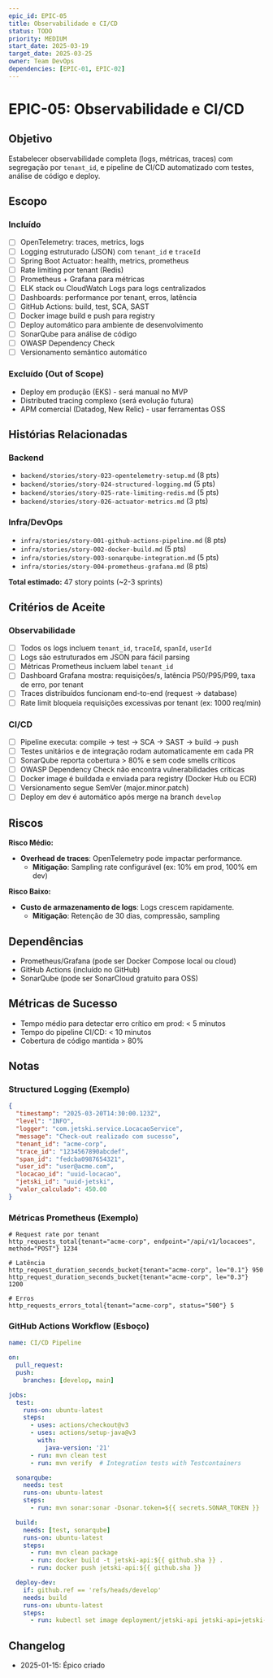 ```yaml
---
epic_id: EPIC-05
title: Observabilidade e CI/CD
status: TODO
priority: MEDIUM
start_date: 2025-03-19
target_date: 2025-03-25
owner: Team DevOps
dependencies: [EPIC-01, EPIC-02]
---
```


# EPIC-05: Observabilidade e CI/CD

## Objetivo

Estabelecer observabilidade completa (logs, métricas, traces) com segregação por `tenant_id`, e pipeline de CI/CD automatizado com testes, análise de código e deploy.

## Escopo

### Incluído
- [ ] OpenTelemetry: traces, metrics, logs
- [ ] Logging estruturado (JSON) com `tenant_id` e `traceId`
- [ ] Spring Boot Actuator: health, metrics, prometheus
- [ ] Rate limiting por tenant (Redis)
- [ ] Prometheus + Grafana para métricas
- [ ] ELK stack ou CloudWatch Logs para logs centralizados
- [ ] Dashboards: performance por tenant, erros, latência
- [ ] GitHub Actions: build, test, SCA, SAST
- [ ] Docker image build e push para registry
- [ ] Deploy automático para ambiente de desenvolvimento
- [ ] SonarQube para análise de código
- [ ] OWASP Dependency Check
- [ ] Versionamento semântico automático

### Excluído (Out of Scope)
- Deploy em produção (EKS) - será manual no MVP
- Distributed tracing complexo (será evolução futura)
- APM comercial (Datadog, New Relic) - usar ferramentas OSS

## Histórias Relacionadas

### Backend
- `backend/stories/story-023-opentelemetry-setup.md` (8 pts)
- `backend/stories/story-024-structured-logging.md` (5 pts)
- `backend/stories/story-025-rate-limiting-redis.md` (5 pts)
- `backend/stories/story-026-actuator-metrics.md` (3 pts)

### Infra/DevOps
- `infra/stories/story-001-github-actions-pipeline.md` (8 pts)
- `infra/stories/story-002-docker-build.md` (5 pts)
- `infra/stories/story-003-sonarqube-integration.md` (5 pts)
- `infra/stories/story-004-prometheus-grafana.md` (8 pts)

**Total estimado:** 47 story points (~2-3 sprints)

## Critérios de Aceite

### Observabilidade
- [ ] Todos os logs incluem `tenant_id`, `traceId`, `spanId`, `userId`
- [ ] Logs são estruturados em JSON para fácil parsing
- [ ] Métricas Prometheus incluem label `tenant_id`
- [ ] Dashboard Grafana mostra: requisições/s, latência P50/P95/P99, taxa de erro, por tenant
- [ ] Traces distribuídos funcionam end-to-end (request → database)
- [ ] Rate limit bloqueia requisições excessivas por tenant (ex: 1000 req/min)

### CI/CD
- [ ] Pipeline executa: compile → test → SCA → SAST → build → push
- [ ] Testes unitários e de integração rodam automaticamente em cada PR
- [ ] SonarQube reporta cobertura > 80% e sem code smells críticos
- [ ] OWASP Dependency Check não encontra vulnerabilidades críticas
- [ ] Docker image é buildada e enviada para registry (Docker Hub ou ECR)
- [ ] Versionamento segue SemVer (major.minor.patch)
- [ ] Deploy em dev é automático após merge na branch `develop`

## Riscos

**Risco Médio:**
- **Overhead de traces**: OpenTelemetry pode impactar performance.
  - **Mitigação**: Sampling rate configurável (ex: 10% em prod, 100% em dev)

**Risco Baixo:**
- **Custo de armazenamento de logs**: Logs crescem rapidamente.
  - **Mitigação**: Retenção de 30 dias, compressão, sampling

## Dependências

- Prometheus/Grafana (pode ser Docker Compose local ou cloud)
- GitHub Actions (incluído no GitHub)
- SonarQube (pode ser SonarCloud gratuito para OSS)

## Métricas de Sucesso

- Tempo médio para detectar erro crítico em prod: < 5 minutos
- Tempo do pipeline CI/CD: < 10 minutos
- Cobertura de código mantida > 80%

## Notas

### Structured Logging (Exemplo)

```json
{
  "timestamp": "2025-03-20T14:30:00.123Z",
  "level": "INFO",
  "logger": "com.jetski.service.LocacaoService",
  "message": "Check-out realizado com sucesso",
  "tenant_id": "acme-corp",
  "trace_id": "1234567890abcdef",
  "span_id": "fedcba0987654321",
  "user_id": "user@acme.com",
  "locacao_id": "uuid-locacao",
  "jetski_id": "uuid-jetski",
  "valor_calculado": 450.00
}
```

### Métricas Prometheus (Exemplo)

```
# Request rate por tenant
http_requests_total{tenant="acme-corp", endpoint="/api/v1/locacoes", method="POST"} 1234

# Latência
http_request_duration_seconds_bucket{tenant="acme-corp", le="0.1"} 950
http_request_duration_seconds_bucket{tenant="acme-corp", le="0.3"} 1200

# Erros
http_requests_errors_total{tenant="acme-corp", status="500"} 5
```

### GitHub Actions Workflow (Esboço)

```yaml
name: CI/CD Pipeline

on:
  pull_request:
  push:
    branches: [develop, main]

jobs:
  test:
    runs-on: ubuntu-latest
    steps:
      - uses: actions/checkout@v3
      - uses: actions/setup-java@v3
        with:
          java-version: '21'
      - run: mvn clean test
      - run: mvn verify  # Integration tests with Testcontainers

  sonarqube:
    needs: test
    runs-on: ubuntu-latest
    steps:
      - run: mvn sonar:sonar -Dsonar.token=${{ secrets.SONAR_TOKEN }}

  build:
    needs: [test, sonarqube]
    runs-on: ubuntu-latest
    steps:
      - run: mvn clean package
      - run: docker build -t jetski-api:${{ github.sha }} .
      - run: docker push jetski-api:${{ github.sha }}

  deploy-dev:
    if: github.ref == 'refs/heads/develop'
    needs: build
    runs-on: ubuntu-latest
    steps:
      - run: kubectl set image deployment/jetski-api jetski-api=jetski-api:${{ github.sha }}
```

## Changelog

- 2025-01-15: Épico criado
